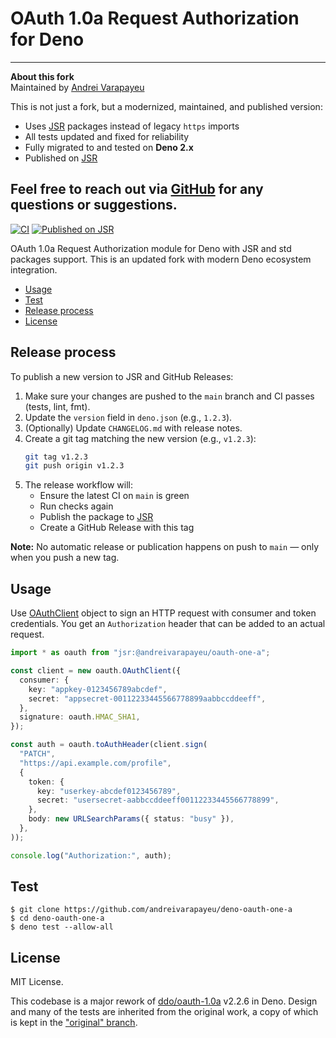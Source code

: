 # OAuth 1.0a Request Authorization for Deno

---
**About this fork**  
Maintained by [Andrei Varapayeu](https://github.com/andreivarapayeu)

This is not just a fork, but a modernized, maintained, and published version:
- Uses [JSR](https://jsr.io) packages instead of legacy `https` imports
- All tests updated and fixed for reliability
- Fully migrated to and tested on **Deno 2.x**
- Published on [JSR](https://jsr.io/@andreivarapayeu/oauth-one-a)

Feel free to reach out via [GitHub](https://github.com/andreivarapayeu) for any questions or suggestions.
---


[![CI](https://github.com/andreivarapayeu/deno-oauth-one-a/actions/workflows/test.yml/badge.svg?branch=main)](https://github.com/andreivarapayeu/deno-oauth-one-a/actions/workflows/test.yml)
[![Published on JSR](https://jsr.io/badge/@andreivarapayeu/oauth-one-a)](https://jsr.io/@andreivarapayeu/oauth-one-a)

OAuth 1.0a Request Authorization module for Deno with JSR and std packages
support. This is an updated fork with modern Deno ecosystem integration.

- [Usage](#usage)
- [Test](#test)
- [Release process](#release-process)
- [License](#license)

[test-badge]: https://github.com/andreivarapayeu/deno-oauth-one-a/workflows/test/badge.svg
[test-url]: https://github.com/andreivarapayeu/deno-oauth-one-a/actions?query=workflow%3Atest
[jsr-badge]: https://jsr.io/badges/@andreivarapayeu/oauth-one-a
[jsr-url]: https://jsr.io/@andreivarapayeu/oauth-one-a

## Release process

To publish a new version to JSR and GitHub Releases:

1. Make sure your changes are pushed to the `main` branch and CI passes (tests, lint, fmt).
2. Update the `version` field in `deno.json` (e.g., `1.2.3`).
3. (Optionally) Update `CHANGELOG.md` with release notes.
4. Create a git tag matching the new version (e.g., `v1.2.3`):
   ```sh
   git tag v1.2.3
   git push origin v1.2.3
   ```
5. The release workflow will:
   - Ensure the latest CI on `main` is green
   - Run checks again
   - Publish the package to [JSR](https://jsr.io/@andreivarapayeu/oauth-one-a)
   - Create a GitHub Release with this tag

**Note:** No automatic release or publication happens on push to `main` — only when you push a new tag.

## Usage

Use [OAuthClient][doc-OAuthClient] object to sign an HTTP request with consumer
and token credentials. You get an `Authorization` header that can be added to an
actual request.

```typescript
import * as oauth from "jsr:@andreivarapayeu/oauth-one-a";

const client = new oauth.OAuthClient({
  consumer: {
    key: "appkey-0123456789abcdef",
    secret: "appsecret-00112233445566778899aabbccddeeff",
  },
  signature: oauth.HMAC_SHA1,
});

const auth = oauth.toAuthHeader(client.sign(
  "PATCH",
  "https://api.example.com/profile",
  {
    token: {
      key: "userkey-abcdef0123456789",
      secret: "usersecret-aabbccddeeff00112233445566778899",
    },
    body: new URLSearchParams({ status: "busy" }),
  },
));

console.log("Authorization:", auth);
```

[doc-OAuthClient]: https://jsr.io/@andreivarapayeu/oauth-one-a/doc/~/OAuthClient

## Test

```console
$ git clone https://github.com/andreivarapayeu/deno-oauth-one-a
$ cd deno-oauth-one-a
$ deno test --allow-all
```

## License

MIT License.

This codebase is a major rework of [ddo/oauth-1.0a][ddo] v2.2.6 in Deno. Design
and many of the tests are inherited from the original work, a copy of which is
kept in the ["original" branch][original].

[ddo]: https://github.com/ddo/oauth-1.0a
[original]: https://github.com/snsinfu/deno-oauth-one-a/tree/original
